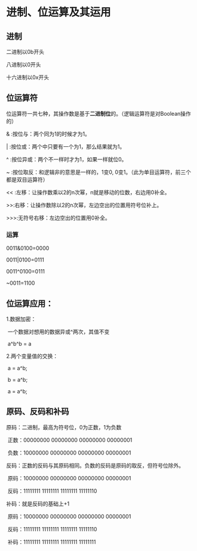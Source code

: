 # 进制、位运算及其运用



## 进制

二进制以0b开头

八进制以0开头

十六进制以0x开头



## 位运算符

位运算符一共七种，其操作数是基于**二进制位**的。（逻辑运算符是对Boolean操作的）

& :按位与：两个同为1的时候才为1。

|  :按位或：两个中只要有一个为1，那么结果就为1。

^  :按位异或：两个不一样时才为1，如果一样就位0。

~  :按位取反：和逻辑非的意思是一样的，1变0, 0变1。（此为单目运算符，前三个都是双目运算符）

\<< :左移：让操作数乘以2的n次幂，n就是移动的位数，右边用0补全。

 \>>:右移：让操作数除以2的n次幂，左边空出的位置用符号位补上。

\>>>:无符号右移：左边空出的位置用0补全。



### 运算

0011&0100=0000

0011|0100=0111

0011^0100=0111

~0011=1100



## 位运算应用：

1.数据加密：

​	一个数据对想用的数据异或^两次，其值不变

​	a^b^b = a



2.两个变量值的交换：

​	a = a^b;

​	b = a^b;

​	a = a^b;



## 原码、反码和补码

原码：二进制，最高为符号位，0为正数，1为负数

​	正数：00000000 00000000 00000000 00000001

​	负数：10000000 00000000 00000000 00000001  

反码：正数的反码与其原码相同。负数的反码是原码的取反，但符号位除外。

​	原码：10000000 00000000 00000000 00000001

​	反码：11111111 11111111 11111111 11111110

补码：就是反码的基础上+1

​	原码：10000000 00000000 00000000 00000001

​	反码：11111111 11111111 11111111 11111110

​	补码：11111111 11111111 11111111 11111111